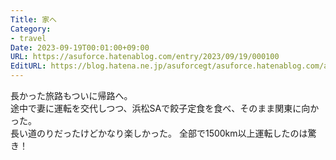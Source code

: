 ```yaml
---
Title: 家へ
Category:
- travel
Date: 2023-09-19T00:01:00+09:00
URL: https://asuforce.hatenablog.com/entry/2023/09/19/000100
EditURL: https://blog.hatena.ne.jp/asuforcegt/asuforce.hatenablog.com/atom/entry/820878482969416281
---
```


長かった旅路もついに帰路へ。  
途中で妻に運転を交代しつつ、浜松SAで餃子定食を食べ、そのまま関東に向かった。  
長い道のりだったけどかなり楽しかった。 
全部で1500km以上運転したのは驚き！
